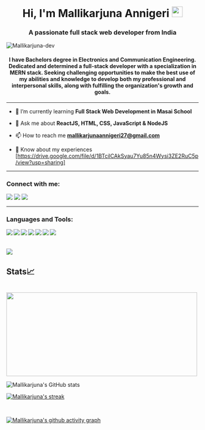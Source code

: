 <h1 align="center">Hi, I'm Mallikarjuna Annigeri <img src="https://github.com/TheDudeThatCode/TheDudeThatCode/blob/master/Assets/Hi.gif" width="28px"></h1>
<h3 align="center">A passionate full stack web developer from India</h3>

<p align="left"> <img src="https://komarev.com/ghpvc/?username=Mallikarjuna-dev&label=Profile%20views&color=0e75b6&style=flat" alt="Mallikarjuna-dev" /> </p>

<h4 align="center" font-size="large" text="semibold">I have Bachelors degree in Electronics and Communication Engineering. Dedicated and determined a full-stack developer with a specialization in MERN stack. Seeking challenging opportunities to make the best use of my abilities and knowledge to develop both my professional and interpersonal skills, along with fulfilling the organization's growth and goals.</h4>

<hr/>

- 🌱 I’m currently learning **Full Stack Web Development in Masai School**

- 💬 Ask me about **ReactJS, HTML, CSS, JavaScript & NodeJS**

- 📫 How to reach me **mallikarjunaannigeri27@gmail.com**

- 📄 Know about my experiences [https://drive.google.com/file/d/1BTcilCAkSyau7Yu85n4Wysi3ZE2RuC5p/view?usp=sharing]

<hr/>

<h3 align="left">Connect with me:</h3>
<p align="left">

<a href = "https://www.linkedin.com/in/mallikarjuna-annigeri-697a461b0/" target="_blank"><img src="https://img.icons8.com/fluent/48/000000/linkedin.png"/></a>
<a href = "https://twitter.com/Ajjua2748" target="_blank"><img src="https://img.icons8.com/fluent/48/000000/twitter.png"/></a>
<a href = "mailto:mallikarjunaannigeri27@gmail.com" target="_blank"><img src="https://img.icons8.com/color/48/000000/gmail-new.png"/></a>
<!-- <a href = "https://medium.com/@ashsahu627" target="_blank"><img src="https://img.icons8.com/ios-filled/50/000000/medium-logo.png"/></a> -->

    
</p>

<!-- <p align="left">
<a href="https://twitter.com/ajju2748" target="blank"><img align="center" src="https://raw.githubusercontent.com/rahuldkjain/github-profile-readme-generator/master/src/images/icons/Social/twitter.svg" alt="ajju2748" height="35" width="45" /></a>
<a href="https://linkedin.com/in/mallikarjuna-annigeri" target="blank"><img align="center" src="https://raw.githubusercontent.com/rahuldkjain/github-profile-readme-generator/master/src/images/icons/Social/linked-in-alt.svg" alt="mallikarjuna-annigeri" height="35" width="45" /></a>
<a href="https://instagram.com/_prince______aj27" target="blank"><img align="center" src="https://raw.githubusercontent.com/rahuldkjain/github-profile-readme-generator/master/src/images/icons/Social/instagram.svg" alt="_prince______aj27" height="35" width="45" /></a>
</p>
 -->
<hr/>

<h3 align="left">Languages and Tools:</h3>


<img src="https://img.shields.io/badge/html5-%23E34F26.svg?style=for-the-badge&logo=html5&logoColor=white" align="left">

<img src ="https://img.shields.io/badge/javascript-%23323330.svg?style=for-the-badge&logo=javascript&logoColor=%23F7DF1E" align="left">

<img src = "https://img.shields.io/badge/css3-%231572B6.svg?style=for-the-badge&logo=css3&logoColor=white" align="left">

<img src ="https://img.shields.io/badge/Postman-FF6C37?style=for-the-badge&logo=postman&logoColor=white" align="left">

<img src = "https://img.shields.io/badge/NPM-%23000000.svg?style=for-the-badge&logo=npm&logoColor=white" align="left">

<img src = "https://img.shields.io/badge/node.js-6DA55F?style=for-the-badge&logo=node.js&logoColor=white" align="left">

<img src = "https://img.shields.io/badge/next.js-%23000000.svg?style=for-the-badge&logo=next.js&logoColor=white" align="left">


<br/>
<br/>
<br/>

<img src="https://user-images.githubusercontent.com/82999542/132934744-131c1891-4a4f-4e88-a64a-36720ad7470b.png" align="center">

<br/>

<!-- <p align="left"> <a href="https://www.w3schools.com/css/" target="_blank" rel="noreferrer"> <img src="https://raw.githubusercontent.com/devicons/devicon/master/icons/css3/css3-original-wordmark.svg" alt="css3" width="45" height="45"/> </a> <a href="https://expressjs.com" target="_blank" rel="noreferrer"> <img src="https://raw.githubusercontent.com/devicons/devicon/master/icons/express/express-original-wordmark.svg" alt="express" width="45" height="45"/> </a> <a href="https://git-scm.com/" target="_blank" rel="noreferrer"> <img src="https://www.vectorlogo.zone/logos/git-scm/git-scm-icon.svg" alt="git" width="45" height="45"/> </a> <a href="https://www.w3.org/html/" target="_blank" rel="noreferrer"> <img src="https://raw.githubusercontent.com/devicons/devicon/master/icons/html5/html5-original-wordmark.svg" alt="html5" width="45" height="45"/> </a> <a href="https://developer.mozilla.org/en-US/docs/Web/JavaScript" target="_blank" rel="noreferrer"> <img src="https://raw.githubusercontent.com/devicons/devicon/master/icons/javascript/javascript-original.svg" alt="javascript" width="45" height="45"/> </a> <a href="https://www.mathworks.com/" target="_blank" rel="noreferrer"> <img src="https://upload.wikimedia.org/wikipedia/commons/2/21/Matlab_Logo.png" alt="matlab" width="45" height="45"/> </a> <a href="https://www.mongodb.com/" target="_blank" rel="noreferrer"> <img src="https://raw.githubusercontent.com/devicons/devicon/master/icons/mongodb/mongodb-original-wordmark.svg" alt="mongodb" width="45" height="45"/> </a> <a href="https://nodejs.org" target="_blank" rel="noreferrer"> <img src="https://raw.githubusercontent.com/devicons/devicon/master/icons/nodejs/nodejs-original-wordmark.svg" alt="nodejs" width="45" height="45"/> </a> <a href="https://reactjs.org/" target="_blank" rel="noreferrer"> <img src="https://raw.githubusercontent.com/devicons/devicon/master/icons/react/react-original-wordmark.svg" alt="react" width="45" height="45"/> </a> <a href="https://redux.js.org" target="_blank" rel="noreferrer"> <img src="https://raw.githubusercontent.com/devicons/devicon/master/icons/redux/redux-original.svg" alt="redux" width="45" height="45"/> </a> <a href="https://webpack.js.org" target="_blank" rel="noreferrer"> <img src="https://raw.githubusercontent.com/devicons/devicon/d00d0969292a6569d45b06d3f350f463a0107b0d/icons/webpack/webpack-original-wordmark.svg" alt="webpack" width="45" height="45"/> </a> </p> -->


<!-- 
<h1 align="center">Hi, I'm Mallikarjuna Annigeri <img src="https://github.com/TheDudeThatCode/TheDudeThatCode/blob/master/Assets/Hi.gif" width="28px"></h1></h1>
<h3 align="center">A passionate full stack web developer from India</h3>
<p>I have Bachelors degree in Computer Science. Dedicated and determined aspiring full-stack developer with a specialization in MERN stack. Seeking challenging opportunities to make the best use of my abilities and knowledge to develop both my professional and interpersonal skills, along with fulfilling the organization's growth and goals.</p>

- 🌱 I’m currently learning **Full Stack Web Development in Masai School**

- 📫 How to reach me **mallikarjunaannigeri27@gmail.com**

- 📄 Know about my experiences [https://drive.google.com/file/d/1_-YLstqX1uKlu3CysC3zlsSG3adC1AML/view?usp=sharing](https://drive.google.com/file/d/1_-YLstqX1uKlu3CysC3zlsSG3adC1AML/view?usp=sharing)

<h3 align="left">🍵Connect with me</h3>
<p align="left">
<a href="https://twitter.com/ajju2748" target="blank"><img align="center" src="https://raw.githubusercontent.com/rahuldkjain/github-profile-readme-generator/master/src/images/icons/Social/twitter.svg" alt="ajju2748" height="30" width="40" /></a>
<a href="https://linkedin.com/in/mallikarjuna-annigeri" target="blank"><img align="center" src="https://raw.githubusercontent.com/rahuldkjain/github-profile-readme-generator/master/src/images/icons/Social/linked-in-alt.svg" alt="mallikarjuna-annigeri" height="30" width="40" /></a>
<a href="https://instagram.com/_prince______aj27" target="blank"><img align="center" src="https://raw.githubusercontent.com/rahuldkjain/github-profile-readme-generator/master/src/images/icons/Social/instagram.svg" alt="_prince______aj27" height="30" width="40" /></a>
</p>

<h3 align="left">🛠️Languages and Tools:</h3>
<p align="left"> <a href="https://babeljs.io/" target="_blank" rel="noreferrer"> <img src="https://www.vectorlogo.zone/logos/babeljs/babeljs-icon.svg" alt="babel" width="40" height="40"/> </a> <a href="https://www.w3schools.com/css/" target="_blank" rel="noreferrer"> <img src="https://raw.githubusercontent.com/devicons/devicon/master/icons/css3/css3-original-wordmark.svg" alt="css3" width="40" height="40"/> </a> <a href="https://expressjs.com" target="_blank" rel="noreferrer"> <img src="https://raw.githubusercontent.com/devicons/devicon/master/icons/express/express-original-wordmark.svg" alt="express" width="40" height="40"/> </a> <a href="https://git-scm.com/" target="_blank" rel="noreferrer"> <img src="https://www.vectorlogo.zone/logos/git-scm/git-scm-icon.svg" alt="git" width="40" height="40"/> </a> <a href="https://www.w3.org/html/" target="_blank" rel="noreferrer"> <img src="https://raw.githubusercontent.com/devicons/devicon/master/icons/html5/html5-original-wordmark.svg" alt="html5" width="40" height="40"/> </a> <a href="https://developer.mozilla.org/en-US/docs/Web/JavaScript" target="_blank" rel="noreferrer"> <img src="https://raw.githubusercontent.com/devicons/devicon/master/icons/javascript/javascript-original.svg" alt="javascript" width="40" height="40"/> </a> <a href="https://www.mongodb.com/" target="_blank" rel="noreferrer"> <img src="https://raw.githubusercontent.com/devicons/devicon/master/icons/mongodb/mongodb-original-wordmark.svg" alt="mongodb" width="40" height="40"/> </a> <a href="https://nodejs.org" target="_blank" rel="noreferrer"> <img src="https://raw.githubusercontent.com/devicons/devicon/master/icons/nodejs/nodejs-original-wordmark.svg" alt="nodejs" width="40" height="40"/> </a> <a href="https://reactjs.org/" target="_blank" rel="noreferrer"> <img src="https://raw.githubusercontent.com/devicons/devicon/master/icons/react/react-original-wordmark.svg" alt="react" width="40" height="40"/> </a> <a href="https://redux.js.org" target="_blank" rel="noreferrer"> <img src="https://raw.githubusercontent.com/devicons/devicon/master/icons/redux/redux-original.svg" alt="redux" width="40" height="40"/> </a> <a href="https://webpack.js.org" target="_blank" rel="noreferrer"> <img src="https://raw.githubusercontent.com/devicons/devicon/d00d0969292a6569d45b06d3f350f463a0107b0d/icons/webpack/webpack-original-wordmark.svg" alt="webpack" width="40" height="40"/> </a> </p> -->


## Stats📈 
<br/> 

<!-- [![Top Langs](https://github-readme-stats.vercel.app/api/top-langs/?username=Mallikarjuna-dev&layout=compact&theme=dark)](https://github.com/anuraghazra/github-readme-stats) -->

<img height="220em" width="500em" src="https://github-readme-stats-eight-theta.vercel.app/api/top-langs/?username=Mallikarjuna-dev&layout=compact&langs_count=8&theme=algolia&background=060A0CD0"/>

<!-- <p align="left"> <img width="60%" src="https://github-readme-stats.vercel.app/api/top-langs?username=Mallikarjuna-dev&show_icons=true&theme=dracula&title_color=ff8000&text_color=ffffff&bg_color=6a6a6a&locale=en&layout=compact&hide_border=true" alt="Mallikarjuna-dev" /></p> -->

<!-- ![Mallikarjuna's GitHub stats](https://github-readme-stats.vercel.app/api?username=Mallikarjuna-dev&show_icons=true&theme=tokyonight) -->

![Mallikarjuna's GitHub stats](https://github-readme-stats-eight-theta.vercel.app/api?username=Mallikarjuna-dev&show_icons=true&theme=dark&hide_border=false&stroke=0000&background=060A0CD0&include_all_commits=true&count_private=true)
    

  <p align="left">
    <a href="https://github.com/Mallikarjuna-dev/github-readme-streak-stats">
        <img title="🔥 Get streak stats for your profile at git.io/streak-stats" alt="Mallikarjuna's streak" src="https://github-readme-streak-stats.herokuapp.com/?user=Mallikarjuna-dev&theme=black-ice&hide_border=false&stroke=0000&background=060A0CD0">
    </a>
</p>

<!-- <img width="60%" src="https://github-readme-streak-stats.herokuapp.com/?user=Mallikarjuna-dev&theme=highcontrast&hide_border=true" alt="Mallikarjuna-dev" /> </p> -->

<br/>


[![Mallikarjuna's github activity graph](https://github-readme-activity-graph.cyclic.app/graph?username=Mallikarjuna-dev&bg_color=000000&color=3d91ff&line=fb3efe&point=744fba&area=true&hide_border=true)](https://github.com/Mallikarjuna-dev/github-readme-activity-graph)


<!--
**Mallikarjuna-dev/Mallikarjuna-dev** is a ✨ _special_ ✨ repository because its `README.md` (this file) appears on your GitHub profile.

Here are some ideas to get you started:

- 🔭 I’m currently working on ...
- 🌱 I’m currently learning ...
- 👯 I’m looking to collaborate on ...
- 🤔 I’m looking for help with ...
- 💬 Ask me about ...
- 📫 How to reach me: ...
- 😄 Pronouns: ...
- ⚡ Fun fact: ...
-->
